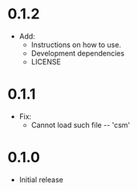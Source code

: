 # 0.1.2

- Add:
  - Instructions on how to use.
  - Development dependencies
  - LICENSE

# 0.1.1

- Fix:
  - Cannot load such file -- 'csm'

# 0.1.0

- Initial release
